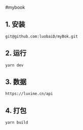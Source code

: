 #mybook
## 1. 安装
```
git@github.com:luobaiD/myBok.git
```
## 2. 运行
```
yarn dev
```
## 3. 数据
```
https://luxine.cn/api
```
## 4. 打包
```
yarn build
```